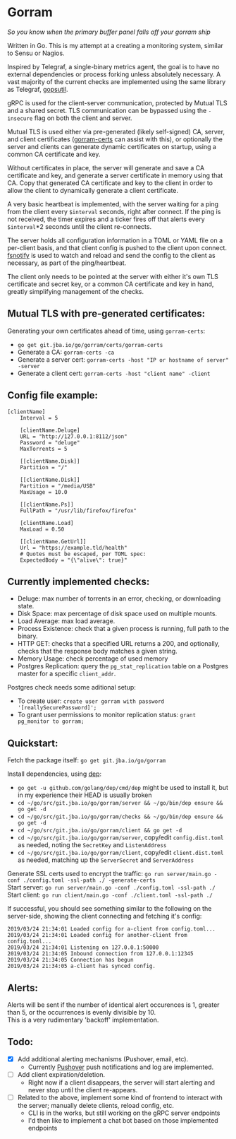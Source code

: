 # Gorram 
*So you know when the primary buffer panel falls off your gorram ship*

Written in Go. This is my attempt at a creating a monitoring system, similar to Sensu or Nagios. 

Inspired by Telegraf, a single-binary metrics agent, the goal is to have no external dependencies or process forking unless absolutely necessary. 
A vast majority of the current checks are implemented using the same library as Telegraf, [gopsutil](github.com/shirou/gopsutil).

gRPC is used for the client-server communication, protected by Mutual TLS and a shared secret. TLS communication can be bypassed using the `-insecure` flag on both the client and server.  

Mutual TLS is used either via pre-generated (likely self-signed) CA, server, and client certificates ([gorram-certs](git.jba.io/go/gorram/certs/gorram-certs) can assist with this), or optionally the server and clients can generate dynamic certificates on startup, using a common CA certificate and key.

Without certificates in place, the server will generate and save a CA certificate and key, and generate a server certificate in memory using that CA.
Copy that generated CA certificate and key to the client in order to allow the client to dynamically generate a client certificate. 

A very basic heartbeat is implemented, with the server waiting for a ping from the client every `$interval` seconds, right after connect. 
If the ping is not received, the timer expires and a ticker fires off that alerts every `$interval`*2 seconds until the client re-connects.  

The server holds all configuration information in a TOML or YAML file on a per-client basis, and that client config is pushed to the client upon connect. 
[fsnotify](https://github.com/fsnotify/fsnotify) is used to watch and reload and send the config to the client as necessary, as part of the ping/heartbeat. 

The client only needs to be pointed at the server with either it's own TLS certificate and secret key, or a common CA certificate and key in hand, greatly simplifying management of the checks. 

## Mutual TLS with pre-generated certificates:
Generating your own certificates ahead of time, using `gorram-certs`:
- `go get git.jba.io/go/gorram/certs/gorram-certs`
- Generate a CA: `gorram-certs -ca`
- Generate a server cert: `gorram-certs -host "IP or hostname of server" -server`
- Generate a client cert: `gorram-certs -host "client name" -client`

## Config file example:
```
[clientName]
    Interval = 5

    [clientName.Deluge]
    URL = "http://127.0.0.1:8112/json"
    Password = "deluge"
    MaxTorrents = 5

    [[clientName.Disk]]
    Partition = "/"

    [[clientName.Disk]]
    Partition = "/media/USB"    
    MaxUsage = 10.0

    [[clientName.Ps]]
    FullPath = "/usr/lib/firefox/firefox"

    [clientName.Load]
    MaxLoad = 0.50

    [[clientName.GetUrl]]
    Url = "https://example.tld/health"
    # Quotes must be escaped, per TOML spec:
    ExpectedBody = "{\"alive\": true}"    
```  

## Currently implemented checks:
- Deluge: max number of torrents in an error, checking, or downloading state.  
- Disk Space: max percentage of disk space used on multiple mounts.  
- Load Average: max load average.  
- Process Existence: check that a given process is running, full path to the binary.  
- HTTP GET: checks that a specified URL returns a 200, and optionally, checks that the response body matches a given string.  
- Memory Usage: check percentage of used memory
- Postgres Replication: query the `pg_stat_replication` table on a Postgres master for a specific `client_addr`. 

Postgres check needs some aditional setup:  
- To create user: `create user gorram with password '[reallySecurePassword]';`  
- To grant user permissions to monitor replication status: `grant pg_monitor to gorram;`  

## Quickstart:
Fetch the package itself: `go get git.jba.io/go/gorram`

Install dependencies, using [dep](https://github.com/golang/dep):  
- `go get -u github.com/golang/dep/cmd/dep` might be used to install it, but in my experience their HEAD is usually broken
- `cd ~/go/src/git.jba.io/go/gorram/server && ~/go/bin/dep ensure && go get -d`
- `cd ~/go/src/git.jba.io/go/gorram/checks && ~/go/bin/dep ensure && go get -d`
- `cd ~/go/src/git.jba.io/go/gorram/client && go get -d`
- `cd ~/go/src/git.jba.io/go/gorram/server`, copy/edit `config.dist.toml` as needed, noting the `SecretKey` and `ListenAddress`
- `cd ~/go/src/git.jba.io/go/gorram/client`, copy/edit `client.dist.toml` as needed, matching up the `ServerSecret` and `ServerAddress`

Generate SSL certs used to encrypt the traffic: `go run server/main.go -conf ./config.toml -ssl-path ./ -generate-certs`  
Start server: `go run server/main.go -conf ./config.toml -ssl-path ./`  
Start client: `go run client/main.go -conf ./client.toml -ssl-path ./`  

If successful, you should see something similar to the following on the server-side, showing the client connecting and fetching it's config:
```
2019/03/24 21:34:01 Loaded config for a-client from config.toml...
2019/03/24 21:34:01 Loaded config for another-client from config.toml...
2019/03/24 21:34:01 Listening on 127.0.0.1:50000
2019/03/24 21:34:05 Inbound connection from 127.0.0.1:12345
2019/03/24 21:34:05 Connection has begun
2019/03/24 21:34:05 a-client has synced config.
```

## Alerts:  
Alerts will be sent if the number of identical alert occurences is 1, greater than 5, or the occurrences is evenly divisible by 10.  
This is a very rudimentary 'backoff' implementation. 

## Todo:  
- [x] Add additional alerting mechanisms (Pushover, email, etc). 
    - Currently [Pushover](https://pushover.net/) push notifications and log are implemented. 
- [ ] Add client expiration/deletion.  
    - Right now if a client disappears, the server will start alerting and never stop until the client re-appears. 
- [ ] Related to the above, implement some kind of frontend to interact with the server; manually delete clients, reload config, etc.  
    - CLI is in the works, but still working on the gRPC server endpoints
    - I'd then like to implement a chat bot based on those implemented endpoints

